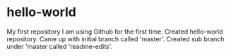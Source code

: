 # hello-world
My first repository
I am using Github for the first time. Created hello-world repository. Came up with initial branch called 'master'. Created sub branch under 'master called 'readme-edits'.
